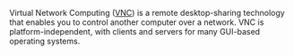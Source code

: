 Virtual Network Computing ([VNC](https://en.wikipedia.org/wiki/VNC)) is a remote desktop-sharing technology that enables you to control another computer over a network. VNC is platform-independent, with clients and servers for many GUI-based operating systems. 